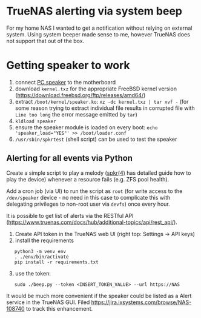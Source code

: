 
# TrueNAS alerting via system beep

For my home NAS I wanted to get a notification without relying on external system. Using system beeper made sense to me, however TrueNAS does not support that out of the box.

# Getting speaker to work

1. connect [PC speaker](https://en.wikipedia.org/wiki/PC_speaker) to the motherboard
1. download `kernel.txz` for the appropriate FreeBSD kernel version (https://download.freebsd.org/ftp/releases/amd64/)
1. extract `/boot/kernel/speaker.ko`: `xz -dc kernel.txz | tar xvf -` (for some reason trying to extract individual file results in corrupted file with `Line too long` the error message emitted by `tar`)
1. `kldload speaker`
1. ensure the speaker module is loaded on every boot: `echo 'speaker_load="YES"' >> /boot/loader.conf`
1. `/usr/sbin/spkrtest` (shell script) can be used to test the speaker

## Alerting for all events via Python

Create a simple script to play a melody ([spkr(4)](https://www.freebsd.org/cgi/man.cgi?query=spkr&apropos=0&sektion=0&manpath=FreeBSD+12.2-RELEASE+and+Ports&arch=default&format=html) has detailed guide how to play the device) whenever a resource fails (e.g. ZFS pool health).

Add a cron job (via UI) to run the script as `root` (for write access to the
`/dev/speaker` device - no need in this case to complicate this with delegating
privileges to non-root user via `devfs`) once every hour.

It is possible to get list of alerts via the RESTful API (https://www.truenas.com/docs/hub/additional-topics/api/rest_api/).

1. Create API token in the TrueNAS web UI (right top: Settings -> API keys)
2. install the requirements
```
   python3 -m venv env
   . ./env/bin/activate
   pip install -r requirements.txt
```
3. use the token:
```
   sudo ./beep.py --token <INSERT_TOKEN_VALUE> --url https://NAS
```

It would be much more convenient if the speaker could be listed as a Alert service in the TrueNAS GUI. Filed https://jira.ixsystems.com/browse/NAS-108740 to track this enhancement.
